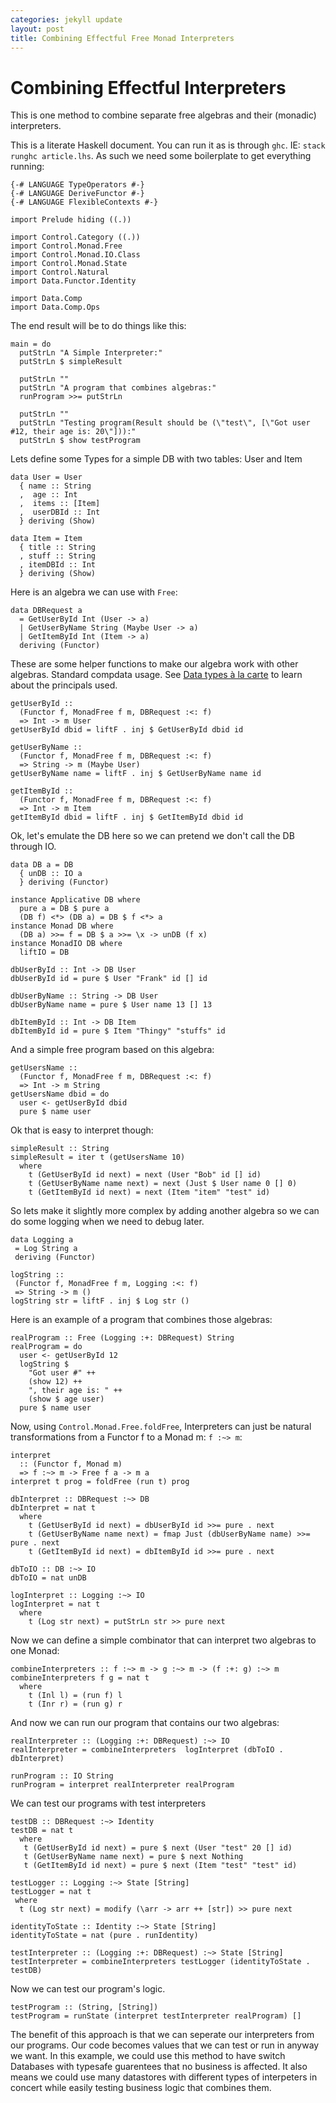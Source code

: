 ```yaml
---
categories: jekyll update
layout: post
title: Combining Effectful Free Monad Interpreters
---
```


Combining Effectful Interpreters
================================

This is one method to combine separate free algebras and their (monadic)
interpreters.

This is a literate Haskell document. You can run it as is through `ghc`.
IE: `stack runghc article.lhs`. As such we need some boilerplate to get
everything running:

``` {.sourceCode .literate .haskell}
{-# LANGUAGE TypeOperators #-}
{-# LANGUAGE DeriveFunctor #-}
{-# LANGUAGE FlexibleContexts #-}

import Prelude hiding ((.))

import Control.Category ((.))
import Control.Monad.Free
import Control.Monad.IO.Class
import Control.Monad.State
import Control.Natural
import Data.Functor.Identity

import Data.Comp
import Data.Comp.Ops
```

The end result will be to do things like this:

``` {.sourceCode .literate .haskell}
main = do
  putStrLn "A Simple Interpreter:"
  putStrLn $ simpleResult

  putStrLn ""
  putStrLn "A program that combines algebras:"
  runProgram >>= putStrLn

  putStrLn ""
  putStrLn "Testing program(Result should be (\"test\", [\"Got user #12, their age is: 20\"])):"
  putStrLn $ show testProgram
```

Lets define some Types for a simple DB with two tables: User and Item

``` {.sourceCode .literate .haskell}
data User = User
  { name :: String
  ,  age :: Int
  ,  items :: [Item]
  ,  userDBId :: Int
  } deriving (Show)
```

``` {.sourceCode .literate .haskell}
data Item = Item
  { title :: String
  , stuff :: String
  , itemDBId :: Int
  } deriving (Show)
```

Here is an algebra we can use with `Free`:

``` {.sourceCode .literate .haskell}
data DBRequest a
  = GetUserById Int (User -> a)
  | GetUserByName String (Maybe User -> a)
  | GetItemById Int (Item -> a)
  deriving (Functor)
```

These are some helper functions to make our algebra work with other
algebras. Standard compdata usage. See [Data types à la
carte](https://www.cambridge.org/core/journals/journal-of-functional-programming/article/div-classtitledata-types-a-la-cartediv/14416CB20C4637164EA9F77097909409)
to learn about the principals used.

``` {.sourceCode .literate .haskell}
getUserById ::
  (Functor f, MonadFree f m, DBRequest :<: f)
  => Int -> m User
getUserById dbid = liftF . inj $ GetUserById dbid id

getUserByName ::
  (Functor f, MonadFree f m, DBRequest :<: f)
  => String -> m (Maybe User)
getUserByName name = liftF . inj $ GetUserByName name id

getItemById ::
  (Functor f, MonadFree f m, DBRequest :<: f)
  => Int -> m Item
getItemById dbid = liftF . inj $ GetItemById dbid id
```

Ok, let's emulate the DB here so we can pretend we don't call the DB
through IO.

``` {.sourceCode .literate .haskell}
data DB a = DB
  { unDB :: IO a
  } deriving (Functor)

instance Applicative DB where
  pure a = DB $ pure a
  (DB f) <*> (DB a) = DB $ f <*> a
instance Monad DB where
  (DB a) >>= f = DB $ a >>= \x -> unDB (f x)
instance MonadIO DB where
  liftIO = DB

dbUserById :: Int -> DB User
dbUserById id = pure $ User "Frank" id [] id

dbUserByName :: String -> DB User
dbUserByName name = pure $ User name 13 [] 13

dbItemById :: Int -> DB Item
dbItemById id = pure $ Item "Thingy" "stuffs" id
```

And a simple free program based on this algebra:

``` {.sourceCode .literate .haskell}
getUsersName ::
  (Functor f, MonadFree f m, DBRequest :<: f)
  => Int -> m String
getUsersName dbid = do
  user <- getUserById dbid
  pure $ name user
```

Ok that is easy to interpret though:

``` {.sourceCode .literate .haskell}
simpleResult :: String
simpleResult = iter t (getUsersName 10)
  where
    t (GetUserById id next) = next (User "Bob" id [] id)
    t (GetUserByName name next) = next (Just $ User name 0 [] 0)
    t (GetItemById id next) = next (Item "item" "test" id)
```

So lets make it slightly more complex by adding another algebra so we
can do some logging when we need to debug later.

``` {.sourceCode .literate .haskell}
data Logging a
 = Log String a
 deriving (Functor)
```

``` {.sourceCode .literate .haskell}
logString ::
 (Functor f, MonadFree f m, Logging :<: f)
 => String -> m ()
logString str = liftF . inj $ Log str ()
```

Here is an example of a program that combines those algebras:

``` {.sourceCode .literate .haskell}
realProgram :: Free (Logging :+: DBRequest) String
realProgram = do
  user <- getUserById 12
  logString $
    "Got user #" ++
    (show 12) ++
    ", their age is: " ++
    (show $ age user)
  pure $ name user
```

Now, using `Control.Monad.Free.foldFree`, Interpreters can just be
natural transformations from a Functor f to a Monad m: `f :~> m`:

``` {.sourceCode .literate .haskell}
interpret
  :: (Functor f, Monad m)
  => f :~> m -> Free f a -> m a
interpret t prog = foldFree (run t) prog
```

``` {.sourceCode .literate .haskell}
dbInterpret :: DBRequest :~> DB
dbInterpret = nat t
  where
    t (GetUserById id next) = dbUserById id >>= pure . next
    t (GetUserByName name next) = fmap Just (dbUserByName name) >>= pure . next
    t (GetItemById id next) = dbItemById id >>= pure . next
```

``` {.sourceCode .literate .haskell}
dbToIO :: DB :~> IO
dbToIO = nat unDB
```

``` {.sourceCode .literate .haskell}
logInterpret :: Logging :~> IO
logInterpret = nat t
  where
    t (Log str next) = putStrLn str >> pure next
```

Now we can define a simple combinator that can interpret two algebras to
one Monad:

``` {.sourceCode .literate .haskell}
combineInterpreters :: f :~> m -> g :~> m -> (f :+: g) :~> m
combineInterpreters f g = nat t
  where
    t (Inl l) = (run f) l
    t (Inr r) = (run g) r
```

And now we can run our program that contains our two algebras:

``` {.sourceCode .literate .haskell}
realInterpreter :: (Logging :+: DBRequest) :~> IO
realInterpreter = combineInterpreters  logInterpret (dbToIO . dbInterpret)
```

``` {.sourceCode .literate .haskell}
runProgram :: IO String
runProgram = interpret realInterpreter realProgram
```

We can test our programs with test interpreters

``` {.sourceCode .literate .haskell}
testDB :: DBRequest :~> Identity
testDB = nat t
  where
   t (GetUserById id next) = pure $ next (User "test" 20 [] id)
   t (GetUserByName name next) = pure $ next Nothing
   t (GetItemById id next) = pure $ next (Item "test" "test" id)
```

``` {.sourceCode .literate .haskell}
testLogger :: Logging :~> State [String]
testLogger = nat t
 where
  t (Log str next) = modify (\arr -> arr ++ [str]) >> pure next
```

``` {.sourceCode .literate .haskell}
identityToState :: Identity :~> State [String]
identityToState = nat (pure . runIdentity)
```

``` {.sourceCode .literate .haskell}
testInterpreter :: (Logging :+: DBRequest) :~> State [String]
testInterpreter = combineInterpreters testLogger (identityToState . testDB)
```

Now we can test our program's logic.

``` {.sourceCode .literate .haskell}
testProgram :: (String, [String])
testProgram = runState (interpret testInterpreter realProgram) []
```

The benefit of this approach is that we can seperate our interpreters
from our programs. Our code becomes values that we can test or run in
anyway we want. In this example, we could use this method to have switch
Databases with typesafe guarentees that no business is affected. It also
means we could use many datastores with different types of interpeters
in concert while easily testing business logic that combines them.
